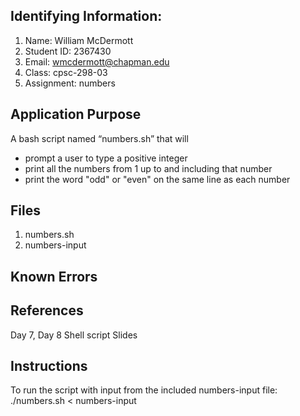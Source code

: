 ## Identifying Information: 
1. Name: William McDermott 
2. Student ID: 2367430
3. Email: wmcdermott@chapman.edu
4. Class: cpsc-298-03
5. Assignment: numbers 

## Application Purpose
A bash script named “numbers.sh” that will 
- prompt a user to type a positive integer 
- print all the numbers from 1 up to and including that number 
- print the word "odd" or "even" on the same line as each number

## Files 
1. numbers.sh
2. numbers-input

## Known Errors 

## References
Day 7, Day 8 Shell script Slides
## Instructions
To run the script with input from the included numbers-input file:
./numbers.sh < numbers-input

